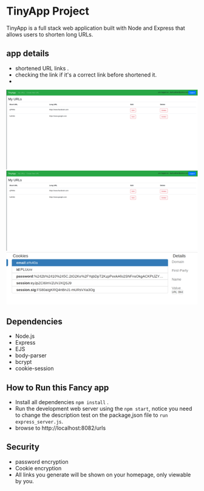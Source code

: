 # TinyApp Project

TinyApp is a full stack web application built with Node and Express that allows users to shorten long URLs.

## app details

-  shortened URL links .
-  checking the link if it's a correct link before shortened it.
- 
 !["Screenshot of URLs page"](https://raw.githubusercontent.com/LAYTHJABBAR/tinyapp/master/docs/urls-page.png)
 !["Screenshot of URLs page"](https://raw.githubusercontent.com/LAYTHJABBAR/tinyapp/master/docs/urls-page.png)
 !["Screenshot of Cookies page"](https://raw.githubusercontent.com/LAYTHJABBAR/tinyapp/master/docs/cookies.png)

## Dependencies

- Node.js
- Express
- EJS
- body-parser
- bcrypt
- cookie-session

## How to Run this Fancy app

- Install all dependencies `npm install` .
- Run the development web server using the `npm start`, notice you need to change the description test on the package,json file to `run express_server.js`.
- browse to http://localhost:8082/urls
 

## Security 
- password encryption
- Cookie encryption
- All links you generate will be shown on your homepage, only viewable by you.
